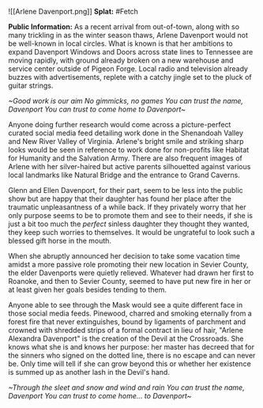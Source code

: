 ![[Arlene Davenport.png]]
**Splat:** #Fetch 

**Public Information:** As a recent arrival from out-of-town, along with so many trickling in as the winter season thaws, Arlene Davenport would not be well-known in local circles. What is known is that her ambitions to expand Davenport Windows and Doors across state lines to Tennessee are moving rapidly, with ground already broken on a new warehouse and service center outside of Pigeon Forge. Local radio and television already buzzes with advertisements, replete with a catchy jingle set to the pluck of guitar strings.

*~Good work is our aim
No gimmicks, no games
You can trust the name, Davenport
You can trust to come home to Davenport~*

Anyone doing further research would come across a picture-perfect curated social media feed detailing work done in the Shenandoah Valley and New River Valley of Virginia. Arlene's bright smile and striking sharp looks would be seen in reference to work done for non-profits like Habitat for Humanity and the Salvation Army. There are also frequent images of Arlene with her silver-haired but active parents silhouetted against various local landmarks like Natural Bridge and the entrance to Grand Caverns.

Glenn and Ellen Davenport, for their part, seem to be less into the public show but are happy that their daughter has found her place after the traumatic unpleasantness of a while back. If they privately worry that her only purpose seems to be to promote them and see to their needs, if she is just a bit too much the *perfect* sinless daughter they thought they wanted, they keep such worries to themselves. It would be ungrateful to look such a blessed gift horse in the mouth.

When she abruptly announced her decision to take some vacation time amidst a more passive role promoting their new location in Sevier County, the elder Davenports were quietly relieved. Whatever had drawn her first to Roanoke, and then to Sevier County, seemed to have put new fire in her or at least given her goals besides tending to them.

Anyone able to see through the Mask would see a quite different face in those social media feeds. Pinewood, charred and smoking eternally from a forest fire that never extinguishes, bound by ligaments of parchment and crowned with shredded strips of a formal contract in lieu of hair, "Arlene Alexandra Davenport" is the creation of the Devil at the Crossroads. She knows what she is and knows her purpose: her master has decreed that for the sinners who signed on the dotted line, there is no escape and can never be. Only time will tell if she can grow beyond this or whether her existence is summed up as another lash in the Devil's hand.

*~Through the sleet and snow and wind and rain
You can trust the name, Davenport
You can trust to come home... to Davenport~*